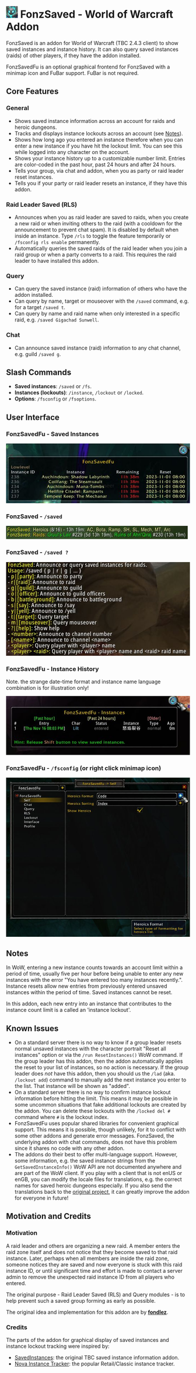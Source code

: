 # ![Addon Icon](doc/icon.jpg) FonzSaved - World of Warcraft Addon

FonzSaved is an addon for World of Warcraft (TBC 2.4.3 client) to show saved 
instances and instance history. It can also query saved instances (raids) of 
other players, if they have the addon installed.

FonzSavedFu is an optional graphical frontend for FonzSaved with a minimap icon 
and FuBar support. FuBar is not required.

## Core Features

### General
* Shows saved instance information across an account for raids and heroic 
dungeons.
* Tracks and displays instance lockouts across an account (see [Notes](#notes)).
* Shows how long ago you entered an instance therefore when you can enter 
a new instance if you have hit the lockout limit. You can see this while logged
into any character on the account.
* Shows your instance history up to a customizable number limit. Entries are 
color-coded in the past hour, past 24 hours and after 24 hours.
* Tells your group, via chat and addon, when you as party or raid leader reset 
instances.
* Tells you if your party or raid leader resets an instance, if they have this 
addon.

### Raid Leader Saved (RLS)
* Announces when you as raid leader are saved to raids, when you create a new 
raid or when inviting others to the raid (with a cooldown for the announcement 
to prevent chat spam). It is disabled by default when inside an instance. 
Type `/rls` to toggle the feature temporarily or `/fsconfig rls enable` 
permanently.
* Automatically queries the saved raids of the raid leader when you join a raid 
group or when a party converts to a raid. This requires the raid leader to have 
installed this addon.

### Query
* Can query the saved instance (raid) information of others who have the addon
installed.
* Can query by name, target or mouseover with the `/saved` command, e.g. for a target `/saved t`.
* Can query by name and raid name when only interested in a specific raid, e.g.
`/saved Gigachad Sunwell`.

### Chat
* Can announce saved instance (raid) information to any chat channel, 
e.g. guild `/saved g`.

## Slash Commands

* **Saved instances**: `/saved` or `/fs`.
* **Instances (lockouts)**: `/instance`, `/lockout` or `/locked`.
* **Options**: `/fsconfig` or `/fsoptions`.

## User Interface

### FonzSavedFu - Saved Instances
![FonzSavedFu - Saved Instances screenshot](doc/FonzSavedFu-saved-tooltip.jpg "FonzSavedFu - Saved Instances")

### FonzSaved - `/saved`
![FonzSaved - `/saved` screenshot](doc/FonzSaved-saved-command.jpg "FonzSaved - `/saved`")

### FonzSaved - `/saved ?`
![FonzSaved - `/saved ?` screenshot](doc/FonzSaved-saved-help.jpg "FonzSaved - `/saved ?`")

### FonzSavedFu - Instance History 

Note. the strange date-time format and instance name language combination is for illustration only!

![FonzSavedFu - Instance History screenshot](doc/FonzSavedFu-lockout-tooltip.jpg "FonzSavedFu - Instance History")

### FonzSavedFu - `/fsconfig` (or right click minimap icon)
![FonzSavedFu - Options screenshot](doc/FonzSavedFu-options.jpg "FonzSavedFu - options")

## Notes

In WoW, entering a new instance counts towards an account limit within a 
period of time, usually five per hour before being unable to enter any 
new instances with the error "You have entered too many instances recently.". 
Instance resets allow new entries from previously entered unsaved instances 
within the period of time. Saved instances cannot be reset.

In this addon, each new entry into an instance that contributes to the instance
count limit is a called an 'instance lockout'.

## Known Issues
* On a standard server there is no way to know if a group leader resets normal
unsaved instances with the character portrait "Reset all instances" option or
via the `/run ResetInstances()` WoW command. If the group leader has this addon,
then the addon automatically applies the reset to your list of instances, so no
action is necessary. If the group leader does *not* have this addon, then you 
should us the `/lad` (aka. `/lockout add`) command to manually add the next 
instance you enter to the list. That instance will be shown as "added".
* On a standard server there is no way to confirm instance lockout information
before hitting the limit. This means it may be possible in some uncommon 
situations that fake additional lockouts are created by the addon. You can 
delete these lockouts with the `/locked del #` command where `#` is the lockout 
index.
* FonzSavedFu uses popular shared libraries for convenient graphical support. 
This means it is possible, though unlikely, for it to conflict with some other 
addons and generate error messages.
FonzSaved, the underlying addon with chat commands, does not have this problem
since it shares no code with any other addon.
* The addons do their best to offer multi-language support. However, some
information, e.g. the saved instance strings from the `GetSavedInstanceInfo()`
WoW API are not documented anywhere and are part of the WoW client. If 
you play with a client that is not enUS or enGB, you can modify the locale files 
for translations, e.g. the correct names for saved heroic dungeons
especially. If you also send the translations back to the [original project](https://github.com/fondlez/FonzSaved), 
it can greatly improve the addon for everyone in future!

## Motivation and Credits

### Motivation

A raid leader and others are organizing a new raid. A member enters the 
raid zone itself and does not notice that they become saved to that raid 
instance. Later, perhaps when all members are inside the raid zone, someone 
notices they are saved and now everyone is stuck with this raid instance ID, or 
until significant time and effort is made to contact a server admin to remove 
the unexpected raid instance ID from all players who entered.

The original purpose - Raid Leader Saved (RLS) and Query modules - is 
to help prevent such a saved group forming as early as possible.

The original idea and implementation for this addon are by 
**[fondlez](https://github.com/fondlez)**.

### Credits
The parts of the addon for graphical display of saved instances and instance 
lockout tracking were inspired by:
* [SavedInstances](https://www.curseforge.com/wow/addons/saved_instances): the original TBC saved instance information addon.
* [Nova Instance Tracker](https://www.curseforge.com/wow/addons/nova-instance-tracker): the popular Retail/Classic instance tracker.